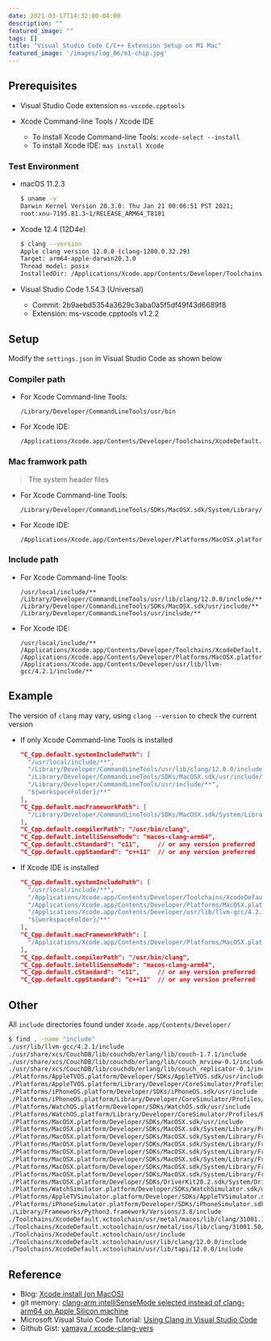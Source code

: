 ```yaml
---
date: 2021-03-17T14:32:00-04:00
description: ""
featured_image: ""
tags: []
title: "Visual Studio Code C/C++ Extension Setup on M1 Mac"
featured_image: '/images/log_06/m1-chip.jpg'
---
```


## Prerequisites
- Visual Studio Code extension `ms-vscode.cpptools`

- Xcode Command-line Tools / Xcode IDE 
	- To install Xcode Command-line Tools: `xcode-select --install`
	- To install Xcode IDE: `mas install Xcode`

### Test Environment
- macOS 11.2.3

	```Bash
	$ uname -v
	Darwin Kernel Version 20.3.0: Thu Jan 21 00:06:51 PST 2021; 
	root:xnu-7195.81.3~1/RELEASE_ARM64_T8101
	```
	
- Xcode 12.4 (12D4e)
	
	```Bash
	$ clang --version
	Apple clang version 12.0.0 (clang-1200.0.32.29)
	Target: arm64-apple-darwin20.3.0
	Thread model: posix
	InstalledDir: /Applications/Xcode.app/Contents/Developer/Toolchains/XcodeDefault.xctoolchain/usr/bin
	```
	
- Visual Studio Code 1.54.3 (Universal)
	- Commit: 2b9aebd5354a3629c3aba0a5f5df49f43d6689f8
	- Extension: ms-vscode.cpptools v1.2.2  

## Setup

Modify the `settings.json` in Visual Studio Code as shown below

### Compiler path
- For Xcode Command-line Tools: 

	```
	/Library/Developer/CommandLineTools/usr/bin
	```
- For Xcode IDE:
	
	```
	/Applications/Xcode.app/Contents/Developer/Toolchains/XcodeDefault.xctoolchain/usr/bin/
	```
	
### Mac framwork path
> The system header files

- For Xcode Command-line Tools:

	```
	/Library/Developer/CommandLineTools/SDKs/MacOSX.sdk/System/Library/Frameworks
	``` 
- For Xcode IDE:
	
	```
	/Applications/Xcode.app/Contents/Developer/Platforms/MacOSX.platform/Developer/SDKs/MacOSX.sdk/System/Library/Frameworks
	```

### Include path
- For Xcode Command-line Tools:
	
	```
	/usr/local/include/**
	/Library/Developer/CommandLineTools/usr/lib/clang/12.0.0/include/**
	/Library/Developer/CommandLineTools/SDKs/MacOSX.sdk/usr/include/**
	/Library/Developer/CommandLineTools/usr/include/**
	```
	
- For Xcode IDE:

	```
	/usr/local/include/**
	/Applications/Xcode.app/Contents/Developer/Toolchains/XcodeDefault.xctoolchain/usr/lib/clang/12.0.0/include/**
	/Applications/Xcode.app/Contents/Developer/Platforms/MacOSX.platform/Developer/SDKs/MacOSX.sdk/usr/include/**
	/Applications/Xcode.app/Contents/Developer/usr/lib/llvm-gcc/4.2.1/include/**
	```

## Example

The version of `clang` may vary, using `clang --version` to check the current version 

- If only Xcode Command-line Tools is installed

	```JSON
	"C_Cpp.default.systemIncludePath": [
	  "/usr/local/include/**",
	  "/Library/Developer/CommandLineTools/usr/lib/clang/12.0.0/include/**",
	  "/Library/Developer/CommandLineTools/SDKs/MacOSX.sdk/usr/include/**",
	  "/Library/Developer/CommandLineTools/usr/include/**",
	  "${workspaceFolder}/**"
	],
	"C_Cpp.default.macFrameworkPath": [
	  "/Library/Developer/CommandLineTools/SDKs/MacOSX.sdk/System/Library/Frameworks"
	],
	"C_Cpp.default.compilerPath": "/usr/bin/clang",
	"C_Cpp.default.intelliSenseMode": "macos-clang-arm64",
	"C_Cpp.default.cStandard": "c11",     // or any version preferred
	"C_Cpp.default.cppStandard": "c++11"  // or any version preferred
	```

- If Xcode IDE is installed

	```JSON
	"C_Cpp.default.systemIncludePath": [
	  "/usr/local/include/**",
	  "/Applications/Xcode.app/Contents/Developer/Toolchains/XcodeDefault.xctoolchain/usr/lib/clang/12.0.0/include/**",
	  "/Applications/Xcode.app/Contents/Developer/Platforms/MacOSX.platform/Developer/SDKs/MacOSX.sdk/usr/include/**",
	  "/Applications/Xcode.app/Contents/Developer/usr/lib/llvm-gcc/4.2.1/include/**",
	  "${workspaceFolder}/**"
	],
	"C_Cpp.default.macFrameworkPath": [
	  "/Applications/Xcode.app/Contents/Developer/Platforms/MacOSX.platform/Developer/SDKs/MacOSX.sdk/System/Library/Frameworks"
	],
	"C_Cpp.default.compilerPath": "/usr/bin/clang",
	"C_Cpp.default.intelliSenseMode": "macos-clang-arm64",
	"C_Cpp.default.cStandard": "c11",     // or any version preferred
	"C_Cpp.default.cppStandard": "c++11"  // or any version preferred
	```

## Other
All `include` directories found under `Xcode.app/Contents/Developer/`

```Bash
$ find . -name "include"
./usr/lib/llvm-gcc/4.2.1/include
./usr/share/xcs/CouchDB/lib/couchdb/erlang/lib/couch-1.7.1/include
./usr/share/xcs/CouchDB/lib/couchdb/erlang/lib/couch_mrview-0.1/include
./usr/share/xcs/CouchDB/lib/couchdb/erlang/lib/couch_replicator-0.1/include
./Platforms/AppleTVOS.platform/Developer/SDKs/AppleTVOS.sdk/usr/include
./Platforms/AppleTVOS.platform/Library/Developer/CoreSimulator/Profiles/Runtimes/tvOS.simruntime/Contents/Resources/RuntimeRoot/System/Library/PrivateFrameworks/GPUCompiler.framework/Libraries/lib/clang/31001.50/include
./Platforms/iPhoneOS.platform/Developer/SDKs/iPhoneOS.sdk/usr/include
./Platforms/iPhoneOS.platform/Library/Developer/CoreSimulator/Profiles/Runtimes/iOS.simruntime/Contents/Resources/RuntimeRoot/System/Library/PrivateFrameworks/GPUCompiler.framework/Libraries/lib/clang/31001.50/include
./Platforms/WatchOS.platform/Developer/SDKs/WatchOS.sdk/usr/include
./Platforms/WatchOS.platform/Library/Developer/CoreSimulator/Profiles/Runtimes/watchOS.simruntime/Contents/Resources/RuntimeRoot/System/Library/PrivateFrameworks/GPUCompiler.framework/Libraries/lib/clang/31001.50/include
./Platforms/MacOSX.platform/Developer/SDKs/MacOSX.sdk/usr/include
./Platforms/MacOSX.platform/Developer/SDKs/MacOSX.sdk/System/Library/PrivateFrameworks/GPUCompiler.framework/Versions/A/lib/clang/3.5/include
./Platforms/MacOSX.platform/Developer/SDKs/MacOSX.sdk/System/Library/Frameworks/Ruby.framework/Versions/2.6/usr/include
./Platforms/MacOSX.platform/Developer/SDKs/MacOSX.sdk/System/Library/Frameworks/OpenCL.framework/Versions/A/lib/clang/3.2/include
./Platforms/MacOSX.platform/Developer/SDKs/MacOSX.sdk/System/Library/Frameworks/Python.framework/Versions/2.7/include
./Platforms/MacOSX.platform/Developer/SDKs/MacOSX.sdk/System/Library/Frameworks/Python.framework/Versions/2.7/Extras/lib/python/numpy/core/include
./Platforms/MacOSX.platform/Developer/SDKs/MacOSX.sdk/System/Library/Frameworks/Python.framework/Versions/2.7/Extras/lib/python/numpy/numarray/include
./Platforms/MacOSX.platform/Developer/SDKs/MacOSX.sdk/System/Library/Frameworks/Python.framework/Versions/2.7/Extras/lib/python/PyObjC/pyobjc_core-2.5.1-py2.7.egg-info/include
./Platforms/MacOSX.platform/Developer/SDKs/DriverKit20.2.sdk/System/DriverKit/usr/include
./Platforms/WatchSimulator.platform/Developer/SDKs/WatchSimulator.sdk/usr/include
./Platforms/AppleTVSimulator.platform/Developer/SDKs/AppleTVSimulator.sdk/usr/include
./Platforms/iPhoneSimulator.platform/Developer/SDKs/iPhoneSimulator.sdk/usr/include
./Library/Frameworks/Python3.framework/Versions/3.8/include
./Toolchains/XcodeDefault.xctoolchain/usr/metal/macos/lib/clang/31001.160/include
./Toolchains/XcodeDefault.xctoolchain/usr/metal/ios/lib/clang/31001.50/include
./Toolchains/XcodeDefault.xctoolchain/usr/include
./Toolchains/XcodeDefault.xctoolchain/usr/lib/clang/12.0.0/include
./Toolchains/XcodeDefault.xctoolchain/usr/lib/tapi/12.0.0/include
```

## Reference

- Blog: [Xcode install (on MacOS)](https://wilsonmar.github.io/xcode/)
- git memory: [clang-arm intelliSenseMode selected instead of clang-arm64 on Apple Silicon machine](https://www.gitmemory.com/issue/microsoft/vscode-cmake-tools/1583/739054834)
- Microsoft Visual Stuio Code Tutorial: [Using Clang in Visual Studio Code](https://code.visualstudio.com/docs/cpp/config-clang-mac)
- Github Gist: [yamaya / xcode-clang-vers](https://gist.github.com/yamaya/2924292)